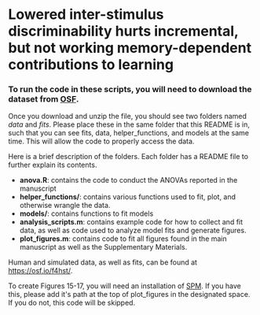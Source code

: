 # Lowered inter-stimulus discriminability hurts incremental, but not working memory-dependent contributions to learning

### To run the code in these scripts, you will need to download the dataset from [OSF](https://osf.io/f4hst/).
Once you download and unzip the file, you should see two folders named *data* and *fits*. Please place these in the same folder that this README is in, such that you can see fits, data, helper_functions, and models at the same time. This will allow the code to properly access the data.

Here is a brief description of the folders. Each folder has a README file to further explain its contents. 

- **anova.R**: contains the code to conduct the ANOVAs reported in the manuscript
- **helper_functions/**: contains various functions used to fit, plot, and otherwise wrangle the data.
- **models/**: contains functions to fit models
- **analysis_scripts.m**: contains example code for how to collect and fit data, as well as code used to analyze model fits and generate figures. 
- **plot_figures.m**: contains code to fit all figures found in the main manuscript as well as the Supplementary Materials. 

Human and simulated data, as well as fits, can be found at https://osf.io/f4hst/.

To create Figures 15-17, you will need an installation of [SPM](https://www.fil.ion.ucl.ac.uk/spm/). If you have this, please add it's path at the top of plot_figures in the designated space. If you do not, this code will be skipped.